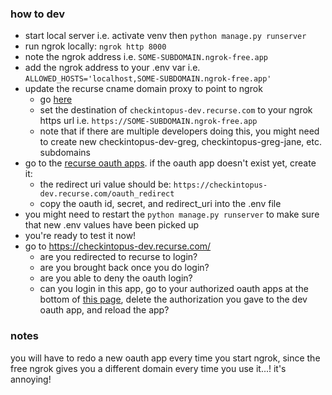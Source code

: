 ### how to dev

- start local server i.e. activate venv then `python manage.py runserver`
- run ngrok locally: `ngrok http 8000`
- note the ngrok address i.e. `SOME-SUBDOMAIN.ngrok-free.app`
- add the ngrok address to your .env var i.e. `ALLOWED_HOSTS='localhost,SOME-SUBDOMAIN.ngrok-free.app'`
- update the recurse cname domain proxy to point to ngrok
  - go [here](https://www.recurse.com/domains)
  - set the destination of `checkintopus-dev.recurse.com` to your ngrok https url i.e. `https://SOME-SUBDOMAIN.ngrok-free.app`
  - note that if there are multiple developers doing this, you might need to create new checkintopus-dev-greg, checkintopus-greg-jane, etc. subdomains
- go to the [recurse oauth apps](https://www.recurse.com/settings/apps). if the oauth app doesn't exist yet, create it:
  - the redirect uri value should be: `https://checkintopus-dev.recurse.com/oauth_redirect`
  - copy the oauth id, secret, and redirect_uri into the .env file
- you might need to restart the `python manage.py runserver` to make sure that new .env values have been picked up
- you're ready to test it now!
- go to https://checkintopus-dev.recurse.com/
  - are you redirected to recurse to login?
  - are you brought back once you do login?
  - are you able to deny the oauth login?
  - can you login in this app, go to your authorized oauth apps at the bottom of [this page](https://www.recurse.com/settings/apps), delete the authorization you gave to the dev oauth app, and reload the app?

### notes

you will have to redo a new oauth app every time you start ngrok, since the free ngrok gives you a different domain every time you use it...! it's annoying!
